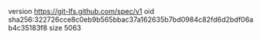 version https://git-lfs.github.com/spec/v1
oid sha256:322726cce8c0eb9b565bbac37a162635b7bd0984c82fd6d2bdf06ab4c35183f8
size 5063
